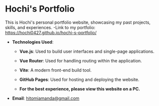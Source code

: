 # Hochi's Portfolio
This is Hochi's personal portfolio website, showcasing my past projects, skills, and experiences.
-Link to my portfolio: https://hochi0427.github.io/hochi-s-portfolio/

- **Technologies Used**:
  - **Vue.js**: Used to build user interfaces and single-page applications.
  - **Vue Router**: Used for handling routing within the application.
  - **Vite**: A modern front-end build tool.
  - **GitHub Pages**: Used for hosting and deploying the website.

  - **For the best experience, please view this website on a PC.**

- **Email**: hitomiamanda@gmail.com
